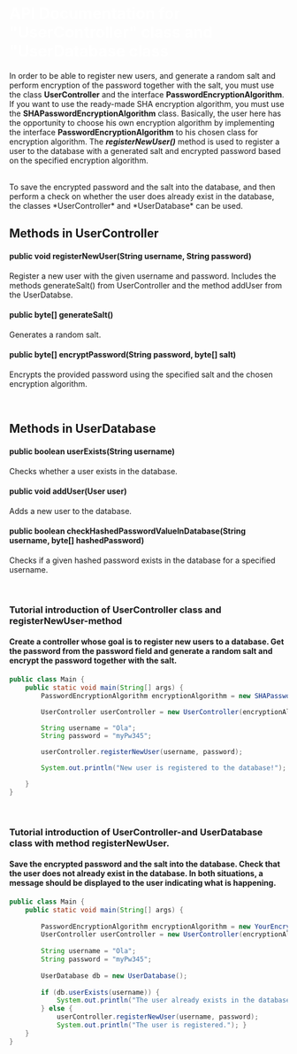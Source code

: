 <h1 style="color: white">API Documentation for "UserController" class and "UserDatabase class</h1>

In order to be able to register new users, and generate a random salt and perform encryption of the password 
together with the salt, you must use the class **UserController** and the interface **PasswordEncryptionAlgorithm**.
If you want to use the ready-made SHA encryption algorithm, you must use the **SHAPasswordEncryptionAlgorithm** class. 
Basically, the user here has the opportunity to choose his own encryption algorithm by implementing the interface 
**PasswordEncryptionAlgorithm** to his chosen class for encryption algorithm.
The ***registerNewUser()*** method is used to register a user to the database with a generated salt and encrypted 
password based on the specified encryption algorithm.

<br>
To save the encrypted password and the salt into the database, and then perform a check on whether 
the user does already exist in the database, the classes *UserController* and *UserDatabase* can be used.


## Methods in UserController
#### public void registerNewUser(String username, String password)
Register a new user with the given username and password. Includes the methods generateSalt() from 
UserController and the method addUser from the UserDatabse.

#### public byte[] generateSalt()
Generates a random salt.

#### public byte[] encryptPassword(String password, byte[] salt)
Encrypts the provided password using the specified salt and the chosen encryption algorithm.

<br>

## Methods in UserDatabase
#### public boolean userExists(String username)
Checks whether a user exists in the database.

#### public void addUser(User user)
Adds a new user to the database.

#### public boolean checkHashedPasswordValueInDatabase(String username, byte[] hashedPassword)
Checks if a given hashed password exists in the database for a specified username.

<br>

### Tutorial introduction of UserController class and registerNewUser-method
#### Create a controller whose goal is to register new users to a database. Get the password from the password field and generate a random salt and encrypt the password together with the salt.

````java
public class Main {
    public static void main(String[] args) {
        PasswordEncryptionAlgorithm encryptionAlgorithm = new SHAPasswordEncryptionAlgorithm();

        UserController userController = new UserController(encryptionAlgorithm);

        String username = "Ola";
        String password = "myPw345";

        userController.registerNewUser(username, password);

        System.out.println("New user is registered to the database!");

    }
}

````
<br>

### Tutorial introduction of UserController-and UserDatabase class with method registerNewUser.
#### Save the encrypted password and the salt into the database. Check that the user does not already exist in the database. In both situations, a message should be displayed to the user indicating what is happening.
````java
public class Main {
    public static void main(String[] args) {
        
        PasswordEncryptionAlgorithm encryptionAlgorithm = new YourEncryptionAlgorithm();
        UserController userController = new UserController(encryptionAlgorithm);
        
        String username = "Ola";
        String password = "myPw345";
        
        UserDatabase db = new UserDatabase();
        
        if (db.userExists(username)) {
            System.out.println("The user already exists in the database.");
        } else {
            userController.registerNewUser(username, password);
            System.out.println("The user is registered."); }
    }
}
````